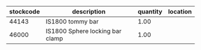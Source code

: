 |stockcode|description|quantity|location|
|---------|-----------|--------|--------|
|44143|IS1800 tommy bar|1.00||
|46000|IS1800 Sphere locking bar clamp|1.00||
